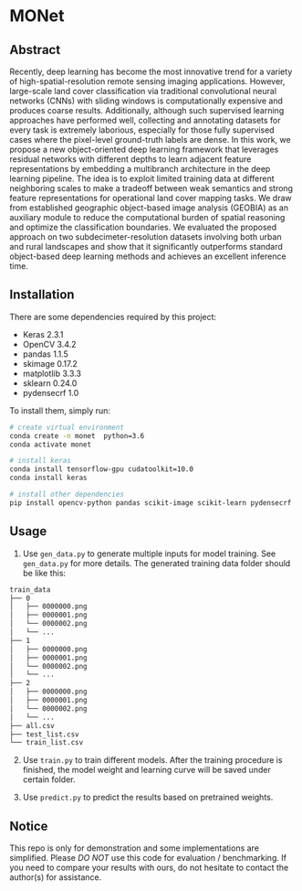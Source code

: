 # MONet
## Abstract
Recently, deep learning has become the most innovative trend for a variety of high-spatial-resolution remote sensing imaging applications. However, large-scale land cover classification via traditional convolutional neural networks (CNNs) with sliding windows is computationally expensive and produces coarse results. Additionally, although such supervised learning approaches have performed well, collecting and annotating datasets for every task is extremely laborious, especially for those fully supervised cases where the pixel-level ground-truth labels are dense. In this work, we propose a new object-oriented deep learning framework that leverages residual networks with different depths to learn adjacent feature representations by embedding a multibranch architecture in the deep learning pipeline. The idea is to exploit limited training data at different neighboring scales to make a tradeoff between weak semantics and strong feature representations for operational land cover mapping tasks. We draw from established geographic object-based image analysis (GEOBIA) as an auxiliary module to reduce the computational burden of spatial reasoning and optimize the classification boundaries. We evaluated the proposed approach on two subdecimeter-resolution datasets involving both urban and rural landscapes and show that it significantly outperforms standard object-based deep learning methods and achieves an excellent inference time.

## Installation

There are some dependencies required by this project:

- Keras 2.3.1
- OpenCV 3.4.2
- pandas 1.1.5
- skimage 0.17.2
- matplotlib 3.3.3
- sklearn 0.24.0
- pydensecrf 1.0

To install them, simply run:

```bash
# create virtual environment
conda create -n monet  python=3.6
conda activate monet

# install keras
conda install tensorflow-gpu cudatoolkit=10.0
conda install keras

# install other dependencies
pip install opencv-python pandas scikit-image scikit-learn pydensecrf
```

## Usage

1. Use `gen_data.py` to generate multiple inputs for model training. See `gen_data.py` for more details. The generated training data folder should be like this:

```bash
train_data
├── 0
│   ├── 0000000.png
│   ├── 0000001.png
│   └── 0000002.png
│   └── ...
├── 1
│   ├── 0000000.png
│   ├── 0000001.png
│   └── 0000002.png
│   └── ...
├── 2
│   ├── 0000000.png
│   ├── 0000001.png
│   └── 0000002.png
│   └── ...
├── all.csv
├── test_list.csv
└── train_list.csv
```

2. Use `train.py` to train different models. After the training procedure is finished, the model weight and learning curve will be saved under certain folder.

3. Use `predict.py` to predict the results based on pretrained weights.

## Notice

This repo is only for demonstration and  some implementations are simplified. Please *DO NOT* use this code for evaluation / benchmarking. If you need to compare your results with ours, do not hesitate to contact the author(s) for assistance. 